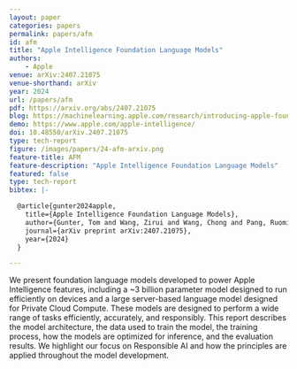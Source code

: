 ```yaml
---
layout: paper
categories: papers
permalink: papers/afm
id: afm
title: "Apple Intelligence Foundation Language Models"
authors: 
    - Apple
venue: arXiv:2407.21075
venue-shorthand: arXiv
year: 2024
url: /papers/afm
pdf: https://arxiv.org/abs/2407.21075
blog: https://machinelearning.apple.com/research/introducing-apple-foundation-models
demo: https://www.apple.com/apple-intelligence/
doi: 10.48550/arXiv.2407.21075
type: tech-report
figure: /images/papers/24-afm-arxiv.png
feature-title: AFM
feature-description: "Apple Intelligence Foundation Language Models"
featured: false
type: tech-report
bibtex: |-

  @article{gunter2024apple,
    title={Apple Intelligence Foundation Language Models},
    author={Gunter, Tom and Wang, Zirui and Wang, Chong and Pang, Ruoming and Narayanan, Andy and Zhang, Aonan and Zhang, Bowen and Chen, Chen and Chiu, Chung-Cheng and Qiu, David and others},
    journal={arXiv preprint arXiv:2407.21075},
    year={2024}
  }

---
```


We present foundation language models developed to power Apple Intelligence features, including a ~3 billion parameter model designed to run efficiently on devices and a large server-based language model designed for Private Cloud Compute.
These models are designed to perform a wide range of tasks efficiently, accurately, and responsibly.
This report describes the model architecture, the data used to train the model, the training process, how the models are optimized for inference, and the evaluation results.
We highlight our focus on Responsible AI and how the principles are applied throughout the model development.
